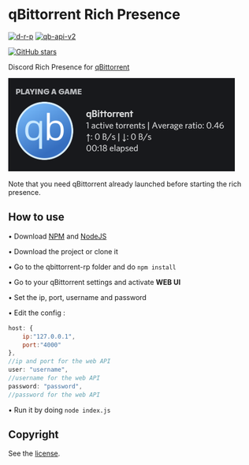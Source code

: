 # qBittorrent Rich Presence

[![d-r-p](https://img.shields.io/github/package-json/dependency-version/weebi/qbittorrent-rp/discord-rpc)](https://www.npmjs.com/package/discord-rpc) [![qb-api-v2](https://img.shields.io/github/package-json/dependency-version/weebi/qbittorrent-rp/qbittorrent-api-v2)](https://www.npmjs.com/package/qbittorrent-api-v2)

[![GitHub stars](https://img.shields.io/github/stars/weebi/qbittorrent-rp.svg)](https://github.com/weebi/qbittorrent-rp/stargazers)

Discord Rich Presence for [qBittorrent](https://www.qbittorrent.org/)

![Rich Presence preview](/preview.png)

Note that you need qBittorrent already launched before starting the rich presence.

## How to use

• Download [NPM](https://www.npmjs.com/get-npm) and [NodeJS](https://nodejs.org)

• Download the project or clone it

• Go to the qbittorrent-rp folder and do `npm install`

• Go to your qBittorrent settings and activate **WEB UI**

• Set the ip, port, username and password

• Edit the config :
```js
host: {
    ip:"127.0.0.1",
    port:"4000"
},
//ip and port for the web API
user: "username",
//username for the web API
password: "password",
//password for the web API
```

• Run it by doing `node index.js`


## Copyright

See the [license](/LICENSE).